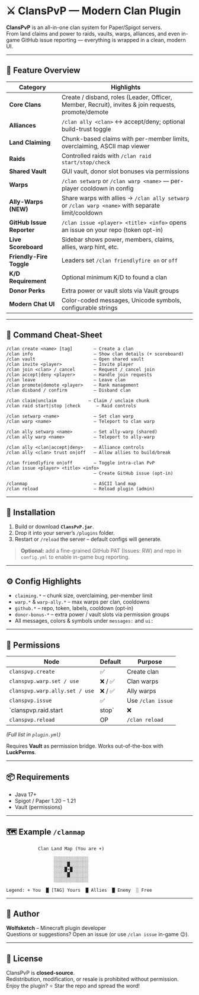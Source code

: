 # ⚔️ ClansPvP — Modern Clan Plugin

**ClansPvP** is an all-in-one clan system for Paper/Spigot servers.  
From land claims and power to raids, vaults, warps, alliances, and even in-game GitHub issue reporting — everything is wrapped in a clean, modern UI.

---

## 🚀 Feature Overview

| Category | Highlights |
|----------|------------|
| **Core Clans** | Create / disband, roles (Leader, Officer, Member, Recruit), invites & join requests, promote/demote |
| **Alliances** | `/clan ally <clan>` ↔ accept/deny; optional build-trust toggle |
| **Land Claiming** | Chunk-based claims with per-member limits, overclaiming, ASCII map viewer |
| **Raids** | Controlled raids with `/clan raid start/stop/check` |
| **Shared Vault** | GUI vault, donor slot bonuses via permissions |
| **Warps** | `/clan setwarp` or `/clan warp <name>` — per-player cooldown in config |
| **Ally-Warps (NEW)** | Share warps with allies → `/clan ally setwarp` or `/clan warp <name>` with separate limit/cooldown |
| **GitHub Issue Reporter** | `/clan issue <player> <title> <info>` opens an issue on your repo (token opt-in) |
| **Live Scoreboard** | Sidebar shows power, members, claims, allies, warp hint, etc. |
| **Friendly-Fire Toggle** | Leaders set `/clan friendlyfire on` or `off` |
| **K/D Requirement** | Optional minimum K/D to found a clan |
| **Donor Perks** | Extra power or vault slots via Vault groups |
| **Modern Chat UI** | Color-coded messages, Unicode symbols, configurable strings |

---

## 💬 Command Cheat-Sheet

```text
/clan create <name> [tag]        – Create a clan
/clan info                       – Show clan details (+ scoreboard)
/clan vault                      – Open shared vault
/clan invite <player>            – Invite player
/clan join <clan> / cancel       – Request / cancel join
/clan accept|deny <player>       – Handle join requests
/clan leave                      – Leave clan
/clan promote|demote <player>    – Rank management
/clan disband / confirm          – Disband clan

/clan claim|unclaim            – Claim / unclaim chunk
/clan raid start|stop |check      – Raid controls

/clan setwarp <name>             – Set clan warp
/clan warp <name>                – Teleport to clan warp

/clan ally setwarp <name>        – Set ally-warp (shared)
/clan ally warp <name>           – Teleport to ally-warp

/clan ally <clan|accept|deny>    – Alliance controls
/clan ally <clan> trust on|off   – Allow allies to build/break

/clan friendlyfire on|off        – Toggle intra-clan PvP
/clan issue <player> <title> <info>
                                 – Create GitHub issue (opt-in)

/clanmap                         – ASCII land map
/clan reload                     – Reload plugin (admin)
```

---

## 🔧 Installation

1. Build or download **`ClansPvP.jar`**.  
2. Drop it into your server’s `/plugins` folder.  
3. Restart or `/reload` the server – default configs will generate.  

> **Optional:** add a fine-grained GitHub PAT (Issues: RW) and repo in `config.yml`
> to enable in-game bug reporting.

---

## ⚙️ Config Highlights

* `claiming.*` – chunk size, overclaiming, per-member limit  
* `warp.*` & `warp-ally.*` – max warps per clan, cooldowns  
* `github.*` – repo, token, labels, cooldown (opt-in)  
* `donor-bonus-*` – extra power / vault slots via permission groups  
* All messages, colors & symbols under `messages:` and `ui:`  

---

## 📜 Permissions

| Node | Default | Purpose |
|------|---------|---------|
| `clanspvp.create` | ✅ | Create clan |
| `clanspvp.warp.set / use` | ❌ / ✅ | Clan warps |
| `clanspvp.warp.ally.set / use` | ❌ / ✅ | Ally warps |
| `clanspvp.issue` | ✅ | Use `/clan issue` |
| `clanspvp.raid.start|stop` | ❌ | Start/stop raids |
| `clanspvp.reload` | OP | `/clan reload` |

*(Full list in `plugin.yml`)*  

Requires **Vault** as permission bridge. Works out-of-the-box with **LuckPerms**.

---

## 📦 Requirements

* Java 17+  
* Spigot / Paper 1.20 – 1.21  
* Vault (permissions)  

---

## 🗺️ Example `/clanmap`

```
            Clan Land Map (You are +)

                  ░░░░░░░░░░░░░
                  ░░░░░█░░░░░░░
                  ░░░░█+█░░░░░░
                  ░░░░░█░░░░░░░
                  ░░░░░░░░░░░░░

Legend: + You  █ [TAG] Yours  █ Allies  █ Enemy  ░ Free
```

---

## 👤 Author

**Wolfsketch** – Minecraft plugin developer  
Questions or suggestions? Open an issue (or use `/clan issue` in-game 😉).

---

## 📄 License

ClansPvP is **closed-source**.  
Redistribution, modification, or resale is prohibited without permission.  
Enjoy the plugin? ⭐ Star the repo and spread the word!
